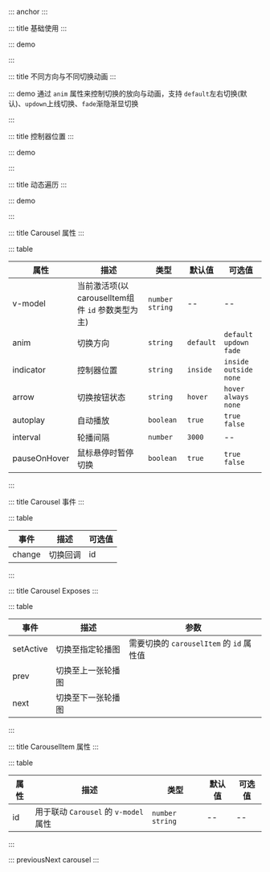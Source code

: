 ::: anchor
:::

::: title 基础使用
:::

::: demo

<template>
  <lay-carousel v-model="active1">
    <lay-carousel-item id="1">
      <div style="color: white;text-align: center;width:100%;height:300px;line-height:300px;background-color:#009688;">条目一</div>
    </lay-carousel-item>
    <lay-carousel-item id="2">
      <div style="color: white;text-align: center;width:100%;height:300px;line-height:300px;background-color:#5FB878;">条目二</div>
    </lay-carousel-item>
    <lay-carousel-item id="3">
      <div style="color: white;text-align: center;width:100%;height:300px;line-height:300px;background-color:#FFB800;">条目三</div>
    </lay-carousel-item>
    <lay-carousel-item id="4">
      <div style="color: white;text-align: center;width:100%;height:300px;line-height:300px;background-color:#FF5722;">条目四</div>
    </lay-carousel-item>
  </lay-carousel>
</template>

<script>
import { ref } from 'vue'

export default {
  setup() {

    const active1 = ref("1")

    return {
      active1
    }
  }
}
</script>

:::

::: title 不同方向与不同切换动画
:::

::: demo 通过 `anim` 属性来控制切换的放向与动画，支持 `default`左右切换(默认)、`updown`上线切换、`fade`渐隐渐显切换

<template>
  <div style="display:flex;justify-content: space-around;flex-wrap:wrap">
  <lay-carousel v-model="activeAnmi1" anim="updown" style="display:inline-block;width:32%" :autoplay="true">
    <lay-carousel-item id="1">
      <div style="color: white;text-align: center;width:100%;height:300px;line-height:300px;background-color:#009688;">条目一</div>
    </lay-carousel-item>
    <lay-carousel-item id="2">
      <div style="color: white;text-align: center;width:100%;height:300px;line-height:300px;background-color:#5FB878;">条目二</div>
    </lay-carousel-item>
    <lay-carousel-item id="3">
      <div style="color: white;text-align: center;width:100%;height:300px;line-height:300px;background-color:#FFB800;">条目三</div>
    </lay-carousel-item>
    <lay-carousel-item id="4">
      <div style="color: white;text-align: center;width:100%;height:300px;line-height:300px;background-color:#FF5722;">条目四</div>
    </lay-carousel-item>
  </lay-carousel>
  <lay-carousel v-model="activeAnmi2" style="width:32%">
    <lay-carousel-item id="1">
      <div style="color: white;text-align: center;width:100%;height:300px;line-height:300px;background-color:#009688;">条目一</div>
    </lay-carousel-item>
    <lay-carousel-item id="2">
      <div style="color: white;text-align: center;width:100%;height:300px;line-height:300px;background-color:#5FB878;">条目二</div>
    </lay-carousel-item>
    <lay-carousel-item id="3">
      <div style="color: white;text-align: center;width:100%;height:300px;line-height:300px;background-color:#FFB800;">条目三</div>
    </lay-carousel-item>
    <lay-carousel-item id="4">
      <div style="color: white;text-align: center;width:100%;height:300px;line-height:300px;background-color:#FF5722;">条目四</div>
    </lay-carousel-item>
  </lay-carousel>
  <lay-carousel v-model="activeAnmi3" anim="fade" style="width:32%;">
    <lay-carousel-item id="1">
      <div style="color: white;text-align: center;width:100%;height:300px;line-height:300px;background-color:#009688;">条目一</div>
    </lay-carousel-item>
    <lay-carousel-item id="2">
      <div style="color: white;text-align: center;width:100%;height:300px;line-height:300px;background-color:#5FB878;">条目二</div>
    </lay-carousel-item>
    <lay-carousel-item id="3">
      <div style="color: white;text-align: center;width:100%;height:300px;line-height:300px;background-color:#FFB800;">条目三</div>
    </lay-carousel-item>
    <lay-carousel-item id="4">
      <div style="color: white;text-align: center;width:100%;height:300px;line-height:300px;background-color:#FF5722;">条目四</div>
    </lay-carousel-item>
  </lay-carousel>
  </div>
</template>

<script>
import { ref } from 'vue'

export default {
  setup() {
    const activeAnmi1 = ref("1")
    const activeAnmi2 = ref("1")
    const activeAnmi3 = ref("1")
    return {
      activeAnmi1,activeAnmi2,activeAnmi3,activeAnmi4
    }
  }
}
</script>

:::

::: title 控制器位置
:::

::: demo

<template>
  <lay-carousel v-model="active3" indicator="outside">
    <lay-carousel-item id="1">
      <div style="color: white;text-align: center;width:100%;height:300px;line-height:300px;background-color:#009688;">条目一</div>
    </lay-carousel-item>
    <lay-carousel-item id="2">
      <div style="color: white;text-align: center;width:100%;height:300px;line-height:300px;background-color:#5FB878;">条目二</div>
    </lay-carousel-item>
    <lay-carousel-item id="3">
      <div style="color: white;text-align: center;width:100%;height:300px;line-height:300px;background-color:#FFB800;">条目三</div>
    </lay-carousel-item>
    <lay-carousel-item id="4">
      <div style="color: white;text-align: center;width:100%;height:300px;line-height:300px;background-color:#FF5722;">条目四</div>
    </lay-carousel-item>
  </lay-carousel>
</template>

<script>
import { ref } from 'vue'

export default {
  setup() {

    const active3 = ref("1")

    return {
      active3
    }
  }
}
</script>

:::

::: title 动态遍历
:::

::: demo

<template>
  <lay-carousel v-model="active4">
    <lay-carousel-item :id="item.id" v-for="item in arrays">
      <div style="color: white;text-align: center;width:100%;height:300px;line-height:300px;background-color:#79C48C;">{{ item.text }}</div>
    </lay-carousel-item>
  </lay-carousel>
</template>

<script>
import { ref } from 'vue'

export default {
  setup() {

    const active4 = ref("1")

    const arrays = ref([])

    setTimeout(() => {
      arrays.value = [
      {id: "1", text: "1️⃣"},
      {id: "2", text: "2️⃣"},
      {id: "3", text: "3️⃣"},
      {id: "4", text: "4️⃣"}
    ]
    },1000)

    return {
      active4,
      arrays
    }
  }
}
</script>

:::

::: title Carousel 属性
:::

::: table

| 属性      | 描述         | 类型          | 默认值            |可选值                    |
| --------- | ------------ |--------------| --------------- | -------------------------|
| v-model   | 当前激活项(以carouselItem组件 `id` 参数类型为主)   | `number` `string`      | --             | --                      |
| anim      | 切换方向     | `string`      | `default`      | `default` `updown` `fade`      |
| indicator | 控制器位置   | `string`      | `inside`       |`inside` `outside` `none` |
| arrow     | 切换按钮状态 | `string`      | `hover`        |`hover` `always` `none`   |
| autoplay  | 自动播放     | `boolean`     | `true`         | `true` `false`           |
| interval  | 轮播间隔     | `number`      | `3000`         |  --                  |
| pauseOnHover| 鼠标悬停时暂停切换| `boolean`| `true`        | `true` `false`|

:::

::: title Carousel 事件
:::

::: table

| 事件   | 描述     | 可选值 |
| ------ | -------- | ------ |
| change | 切换回调 | id     |

:::

::: title Carousel Exposes
:::

::: table

| 事件   | 描述     | 参数 |
| ------ | -------- | ------ |
| setActive | 切换至指定轮播图 |   需要切换的 `carouselItem` 的 `id` 属性值  |
| prev | 切换至上一张轮播图 |    |
| next | 切换至下一张轮播图 |    |

:::

::: title CarouselItem 属性
:::

::: table

| 属性      | 描述         | 类型          | 默认值            |可选值                    |
| --------- | ------------ |--------------| --------------- | -------------------------|
| id   | 用于联动 `Carousel` 的 `v-model`属性   | `number` `string`      | --   | --    |

:::

::: previousNext carousel
:::
